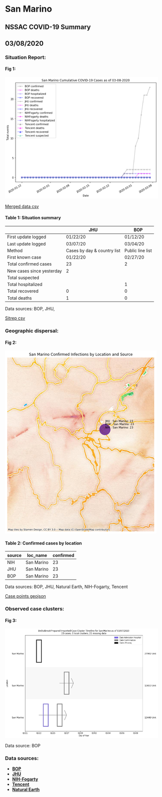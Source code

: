 # San Marino
## NSSAC COVID-19 Summary
## 03/08/2020



### Situation Report:
#### Fig 1:
![San Marino cases](../merged_histories/San_Marino_merged_histories.png)

[Merged data csv](https://github.com/SchlittDataSci/SchlittDataSci.github.io/blob/master/data/tables/San_Marino_merged_daily.csv)

#### Table 1: Situation summary


|                           | JHU                         | BOP              |
|---------------------------|-----------------------------|------------------|
| First update logged       | 01/22/20                    | 01/12/20         |
| Last update logged        | 03/07/20                    | 03/04/20         |
| Method                    | Cases by day & country list | Public line list |
| First known case          | 01/22/20                    | 02/27/20         |
| Total confirmed cases     | 23                          | 2                |
| New cases since yesterday | 2                           |                  |
| Total suspected           |                             |                  |
| Total hospitalized        |                             | 1                |
| Total recovered           | 0                           | 0                |
| Total deaths              | 1                           | 0                |

Data sources: BOP, JHU, 


[Sitrep csv](https://github.com/SchlittDataSci/SchlittDataSci.github.io/blob/master/data/tables/San_Marino_sitrep.csv)

### Geographic dispersal:
#### Fig 2:
![San Marino mapped](../case_locs/San_Marino_case_locs.png)

#### Table 2: Confirmed cases by location


| source   | loc_name   |   confirmed |
|----------|------------|-------------|
| NIH      | San Marino |          23 |
| JHU      | San Marino |          23 |
| BOP      | San Marino |          23 |

Data sources: BOP, JHU, Natural Earth, NIH-Fogarty, Tencent


[Case points geojson](https://github.com/SchlittDataSci/SchlittDataSci.github.io/blob/master/data/shapes/San_Marino_case_locs.geojson)

### Observed case clusters:
#### Fig 3:
![San Marino cases](../cluster_analysis/San_Marino_imported_cases_BOP.png)



Data source: BOP


### Data sources:
* **[BOP](https://github.com/beoutbreakprepared/nCoV2019)**
* **[JHU](https://github.com/CSSEGISandData/COVID-19)** 
* **[NIH-Fogarty](https://docs.google.com/spreadsheets/d/1jS24DjSPVWa4iuxuD4OAXrE3QeI8c9BC1hSlqr-NMiU/edit#gid=1187587451)** 
* **[Tencent](https://news.qq.com/zt2020/page/feiyan.htm)**
* **[Natural Earth](https://www.naturalearthdata.com/forums/forum/natural-earth-map-data/cultural-vectors/admin-1-states-provinces-and-their-boundaries/)**

<!-- Global site tag (gtag.js) - Google Analytics -->
<script async src="https://www.googletagmanager.com/gtag/js?id=UA-158816269-1"></script>
<script>
  window.dataLayer = window.dataLayer || [];
  function gtag(){dataLayer.push(arguments);}
  gtag('js', new Date());

  gtag('config', 'UA-158816269-1');
</script>